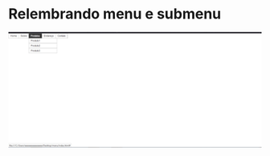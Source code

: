 
<h1>Relembrando menu e submenu</h1>
<img src="https://github.com/marlon-santana/treino-menu-hover/blob/master/assets/print.png"></img>

